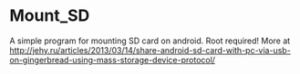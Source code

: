 Mount_SD
========================

A simple program for mounting SD card on android. Root required!
More at http://jehy.ru/articles/2013/03/14/share-android-sd-card-with-pc-via-usb-on-gingerbread-using-mass-storage-device-protocol/